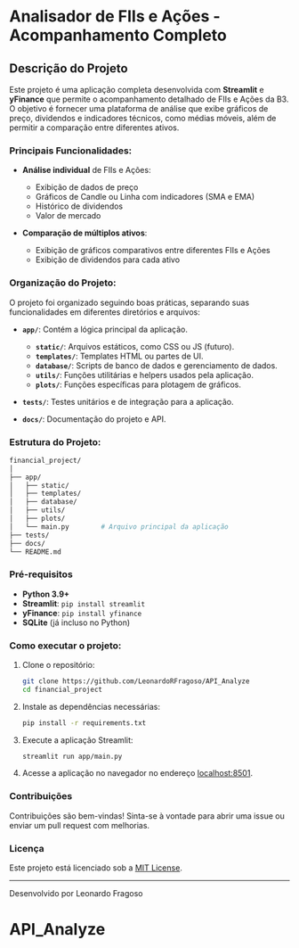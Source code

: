 
# Analisador de FIIs e Ações - Acompanhamento Completo

## Descrição do Projeto

Este projeto é uma aplicação completa desenvolvida com **Streamlit** e **yFinance** que permite o acompanhamento detalhado de FIIs e Ações da B3. O objetivo é fornecer uma plataforma de análise que exibe gráficos de preço, dividendos e indicadores técnicos, como médias móveis, além de permitir a comparação entre diferentes ativos.

### Principais Funcionalidades:

- **Análise individual** de FIIs e Ações:
    - Exibição de dados de preço
    - Gráficos de Candle ou Linha com indicadores (SMA e EMA)
    - Histórico de dividendos
    - Valor de mercado

- **Comparação de múltiplos ativos**:
    - Exibição de gráficos comparativos entre diferentes FIIs e Ações
    - Exibição de dividendos para cada ativo

### Organização do Projeto:

O projeto foi organizado seguindo boas práticas, separando suas funcionalidades em diferentes diretórios e arquivos:

- **`app/`**: Contém a lógica principal da aplicação.
  - **`static/`**: Arquivos estáticos, como CSS ou JS (futuro).
  - **`templates/`**: Templates HTML ou partes de UI.
  - **`database/`**: Scripts de banco de dados e gerenciamento de dados.
  - **`utils/`**: Funções utilitárias e helpers usados pela aplicação.
  - **`plots/`**: Funções específicas para plotagem de gráficos.

- **`tests/`**: Testes unitários e de integração para a aplicação.
  
- **`docs/`**: Documentação do projeto e API.

### Estrutura do Projeto:

```bash
financial_project/
│
├── app/
│   ├── static/
│   ├── templates/
│   ├── database/
│   ├── utils/
│   ├── plots/
│   └── main.py        # Arquivo principal da aplicação
├── tests/
├── docs/
└── README.md
```

### Pré-requisitos

- **Python 3.9+**
- **Streamlit**: `pip install streamlit`
- **yFinance**: `pip install yfinance`
- **SQLite** (já incluso no Python)

### Como executar o projeto:

1. Clone o repositório:

    ```bash
    git clone https://github.com/LeonardoRFragoso/API_Analyze
    cd financial_project
    ```

2. Instale as dependências necessárias:

    ```bash
    pip install -r requirements.txt
    ```

3. Execute a aplicação Streamlit:

    ```bash
    streamlit run app/main.py
    ```

4. Acesse a aplicação no navegador no endereço [localhost:8501](http://localhost:8501).

### Contribuições

Contribuições são bem-vindas! Sinta-se à vontade para abrir uma issue ou enviar um pull request com melhorias.

### Licença

Este projeto está licenciado sob a [MIT License](LICENSE).

---

Desenvolvido por Leonardo Fragoso
# API_Analyze
